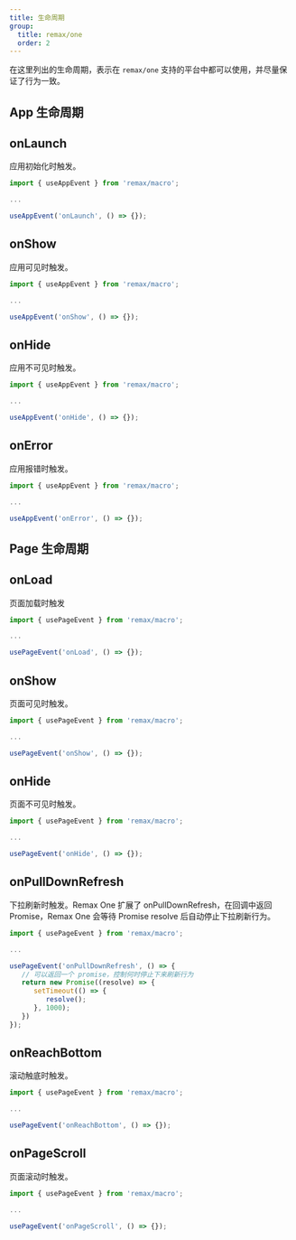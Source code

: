 ```yaml
---
title: 生命周期
group:
  title: remax/one
  order: 2
---
```


在这里列出的生命周期，表示在 `remax/one` 支持的平台中都可以使用，并尽量保证了行为一致。

## App 生命周期

## onLaunch

应用初始化时触发。

```js
import { useAppEvent } from 'remax/macro';

...

useAppEvent('onLaunch', () => {});
```

## onShow

应用可见时触发。

```js
import { useAppEvent } from 'remax/macro';

...

useAppEvent('onShow', () => {});
```

## onHide

应用不可见时触发。

```js
import { useAppEvent } from 'remax/macro';

...

useAppEvent('onHide', () => {});
```

## onError

应用报错时触发。

```js
import { useAppEvent } from 'remax/macro';

...

useAppEvent('onError', () => {});
```

## Page 生命周期

## onLoad

页面加载时触发

```js
import { usePageEvent } from 'remax/macro';

...

usePageEvent('onLoad', () => {});
```

## onShow

页面可见时触发。

```js
import { usePageEvent } from 'remax/macro';

...

usePageEvent('onShow', () => {});
```

## onHide

页面不可见时触发。

```js
import { usePageEvent } from 'remax/macro';

...

usePageEvent('onHide', () => {});
```

## onPullDownRefresh

下拉刷新时触发。Remax One 扩展了 onPullDownRefresh，在回调中返回 Promise，Remax One 会等待 Promise resolve 后自动停止下拉刷新行为。

```js
import { usePageEvent } from 'remax/macro';

...

usePageEvent('onPullDownRefresh', () => {
   // 可以返回一个 promise，控制何时停止下来刷新行为
   return new Promise((resolve) => {
      setTimeout(() => {
         resolve();
      }, 1000);
   })
});
```

## onReachBottom

滚动触底时触发。

```js
import { usePageEvent } from 'remax/macro';

...

usePageEvent('onReachBottom', () => {});
```

## onPageScroll

页面滚动时触发。

```js
import { usePageEvent } from 'remax/macro';

...

usePageEvent('onPageScroll', () => {});
```
